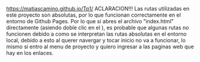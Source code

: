 https://matiascamino.github.io/Tp1/
ACLARACION!!! 
Las rutas utilizadas en este proyecto son absolutas, por lo que funcionan correctamente en el entorno de Github Pages. Por lo que si abres el archivo "index.html" directamente (asiendo doble clic en el ), es probable que algunas rutas no funcionen debido a como se interpretan las rutas absolutas en el entorno local, debido a esto al querer navergar y tocar inicio no va a funcionar, lo mismo si entro al menu de proyecto y quiero ingresar a las paginas web que hay en los enlaces.

